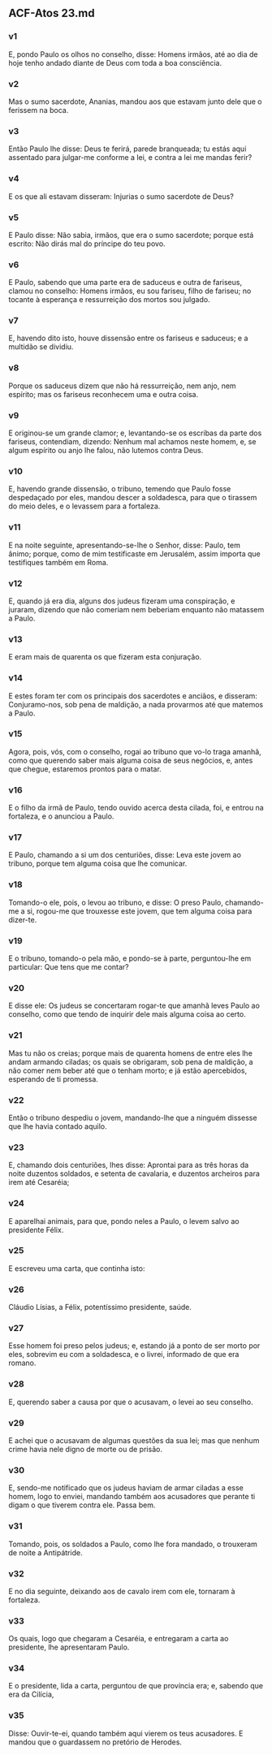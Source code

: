 ## ACF-Atos 23.md
### v1
 E, pondo Paulo os olhos no conselho, disse: Homens irmãos, até ao dia de hoje tenho andado diante de Deus com toda a boa consciência.
### v2
 Mas o sumo sacerdote, Ananias, mandou aos que estavam junto dele que o ferissem na boca.
### v3
 Então Paulo lhe disse: Deus te ferirá, parede branqueada; tu estás aqui assentado para julgar-me conforme a lei, e contra a lei me mandas ferir?
### v4
 E os que ali estavam disseram: Injurias o sumo sacerdote de Deus?
### v5
 E Paulo disse: Não sabia, irmãos, que era o sumo sacerdote; porque está escrito: Não dirás mal do príncipe do teu povo.
### v6
 E Paulo, sabendo que uma parte era de saduceus e outra de fariseus, clamou no conselho: Homens irmãos, eu sou fariseu, filho de fariseu; no tocante à esperança e ressurreição dos mortos sou julgado.
### v7
 E, havendo dito isto, houve dissensão entre os fariseus e saduceus; e a multidão se dividiu.
### v8
 Porque os saduceus dizem que não há ressurreição, nem anjo, nem espírito; mas os fariseus reconhecem uma e outra coisa.
### v9
 E originou-se um grande clamor; e, levantando-se os escribas da parte dos fariseus, contendiam, dizendo: Nenhum mal achamos neste homem, e, se algum espírito ou anjo lhe falou, não lutemos contra Deus.
### v10
 E, havendo grande dissensão, o tribuno, temendo que Paulo fosse despedaçado por eles, mandou descer a soldadesca, para que o tirassem do meio deles, e o levassem para a fortaleza.
### v11
 E na noite seguinte, apresentando-se-lhe o Senhor, disse: Paulo, tem ânimo; porque, como de mim testificaste em Jerusalém, assim importa que testifiques também em Roma.
### v12
 E, quando já era dia, alguns dos judeus fizeram uma conspiração, e juraram, dizendo que não comeriam nem beberiam enquanto não matassem a Paulo.
### v13
 E eram mais de quarenta os que fizeram esta conjuração.
### v14
 E estes foram ter com os principais dos sacerdotes e anciãos, e disseram: Conjuramo-nos, sob pena de maldição, a nada provarmos até que matemos a Paulo.
### v15
 Agora, pois, vós, com o conselho, rogai ao tribuno que vo-lo traga amanhã, como que querendo saber mais alguma coisa de seus negócios, e, antes que chegue, estaremos prontos para o matar.
### v16
 E o filho da irmã de Paulo, tendo ouvido acerca desta cilada, foi, e entrou na fortaleza, e o anunciou a Paulo.
### v17
 E Paulo, chamando a si um dos centuriões, disse: Leva este jovem ao tribuno, porque tem alguma coisa que lhe comunicar.
### v18
 Tomando-o ele, pois, o levou ao tribuno, e disse: O preso Paulo, chamando-me a si, rogou-me que trouxesse este jovem, que tem alguma coisa para dizer-te.
### v19
 E o tribuno, tomando-o pela mão, e pondo-se à parte, perguntou-lhe em particular: Que tens que me contar?
### v20
 E disse ele: Os judeus se concertaram rogar-te que amanhã leves Paulo ao conselho, como que tendo de inquirir dele mais alguma coisa ao certo.
### v21
 Mas tu não os creias; porque mais de quarenta homens de entre eles lhe andam armando ciladas; os quais se obrigaram, sob pena de maldição, a não comer nem beber até que o tenham morto; e já estão apercebidos, esperando de ti promessa.
### v22
 Então o tribuno despediu o jovem, mandando-lhe que a ninguém dissesse que lhe havia contado aquilo.
### v23
 E, chamando dois centuriões, lhes disse: Aprontai para as três horas da noite duzentos soldados, e setenta de cavalaria, e duzentos archeiros para irem até Cesaréia;
### v24
 E aparelhai animais, para que, pondo neles a Paulo, o levem salvo ao presidente Félix.
### v25
 E escreveu uma carta, que continha isto:
### v26
 Cláudio Lísias, a Félix, potentíssimo presidente, saúde.
### v27
 Esse homem foi preso pelos judeus; e, estando já a ponto de ser morto por eles, sobrevim eu com a soldadesca, e o livrei, informado de que era romano.
### v28
 E, querendo saber a causa por que o acusavam, o levei ao seu conselho.
### v29
 E achei que o acusavam de algumas questões da sua lei; mas que nenhum crime havia nele digno de morte ou de prisão.
### v30
 E, sendo-me notificado que os judeus haviam de armar ciladas a esse homem, logo to enviei, mandando também aos acusadores que perante ti digam o que tiverem contra ele. Passa bem.
### v31
 Tomando, pois, os soldados a Paulo, como lhe fora mandado, o trouxeram de noite a Antipátride.
### v32
 E no dia seguinte, deixando aos de cavalo irem com ele, tornaram à fortaleza.
### v33
 Os quais, logo que chegaram a Cesaréia, e entregaram a carta ao presidente, lhe apresentaram Paulo.
### v34
 E o presidente, lida a carta, perguntou de que província era; e, sabendo que era da Cilícia,
### v35
 Disse: Ouvir-te-ei, quando também aqui vierem os teus acusadores. E mandou que o guardassem no pretório de Herodes.
